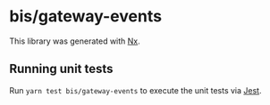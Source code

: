 # bis/gateway-events

This library was generated with [Nx](https://nx.dev).

## Running unit tests

Run `yarn test bis/gateway-events` to execute the unit tests via [Jest](https://jestjs.io).
